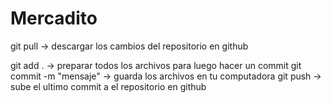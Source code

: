 # Mercadito


git pull -> descargar los cambios del repositorio en github

git add . -> preparar todos los archivos para luego hacer un commit
git commit -m "mensaje" -> guarda los archivos en tu computadora
git push -> sube el ultimo commit a el repositorio en github

